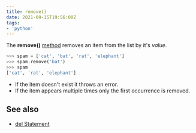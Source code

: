 ```yaml
---
title: remove()
date: 2021-09-15T19:56:00Z
tags:
- 'python'
---
```


The **remove()** [method](20210915132936-methods.md) removes an item from the
list by it's _value_.

```python
>>> spam = ['cat', 'bat', 'rat', 'elephant']
>>> spam.remove('bat')
>>> spam
['cat', 'rat', 'elephant']
```

* If the item doesn't exist it throws an error.
* If the item appears multiple times only the first occurrence is removed.

## See also

* [del Statement](20210913192502-del-statement.md)

